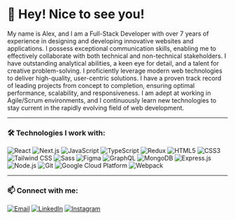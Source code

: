 # 👋 Hey! Nice to see you!

My name is Alex, and I am a Full-Stack Developer with over 7 years of experience in designing and developing innovative websites and applications. I possess exceptional communication skills, enabling me to effectively collaborate with both technical and non-technical stakeholders. I have outstanding analytical abilities, a keen eye for detail, and a talent for creative problem-solving. I proficiently leverage modern web technologies to deliver high-quality, user-centric solutions. I have a proven track record of leading projects from concept to completion, ensuring optimal performance, scalability, and responsiveness. I am adept at working in Agile/Scrum environments, and I continuously learn new technologies to stay current in the rapidly evolving field of web development.

---

### 🛠️ Technologies I work with:
![React](https://img.shields.io/badge/-React-61DAFB?style=flat&logo=react&logoColor=white)
![Next.js](https://img.shields.io/badge/-Next.js-000000?style=flat&logo=nextdotjs&logoColor=white)
![JavaScript](https://img.shields.io/badge/-JavaScript-F7DF1E?style=flat&logo=javascript&logoColor=black)
![TypeScript](https://img.shields.io/badge/-TypeScript-007ACC?style=flat&logo=typescript&logoColor=white)
![Redux](https://img.shields.io/badge/-Redux-764ABC?style=flat&logo=redux&logoColor=white)
![HTML5](https://img.shields.io/badge/-HTML5-E34F26?style=flat&logo=html5&logoColor=white)
![CSS3](https://img.shields.io/badge/-CSS3-1572B6?style=flat&logo=css3&logoColor=white)
![Tailwind CSS](https://img.shields.io/badge/-TailwindCSS-06B6D4?style=flat&logo=tailwind-css&logoColor=white)
![Sass](https://img.shields.io/badge/-Sass-CC6699?style=flat&logo=sass&logoColor=white)
![Figma](https://img.shields.io/badge/-Figma-F24E1E?style=flat&logo=figma&logoColor=white)
![GraphQL](https://img.shields.io/badge/-GraphQL-E10098?style=flat&logo=graphql&logoColor=white)
![MongoDB](https://img.shields.io/badge/-MongoDB-47A248?style=flat&logo=mongodb&logoColor=white)
![Express.js](https://img.shields.io/badge/-Express.js-000000?style=flat&logo=express&logoColor=white)
![Node.js](https://img.shields.io/badge/-Node.js-339933?style=flat&logo=nodedotjs&logoColor=white)
![Git](https://img.shields.io/badge/-Git-F05032?style=flat&logo=git&logoColor=white)
![Google Cloud Platform](https://img.shields.io/badge/-Google%20Cloud-4285F4?style=flat&logo=google-cloud&logoColor=white)
![Webpack](https://img.shields.io/badge/-Webpack-8DD6F9?style=flat&logo=webpack&logoColor=black)

---

### 📫 Connect with me:
[![Email](https://img.shields.io/badge/Email-D14836?style=flat&logo=gmail&logoColor=white)](mailto:aleh.nikalayeu@gmail.com)
[![LinkedIn](https://img.shields.io/badge/-LinkedIn-0A66C2?style=flat&logo=linkedin&logoColor=white)](https://www.linkedin.com/in/aleh-nikalayeu/)
[![Instagram](https://img.shields.io/badge/-Instagram-E4405F?style=flat&logo=instagram&logoColor=white)](https://www.instagram.com/o.nikollaev/)
